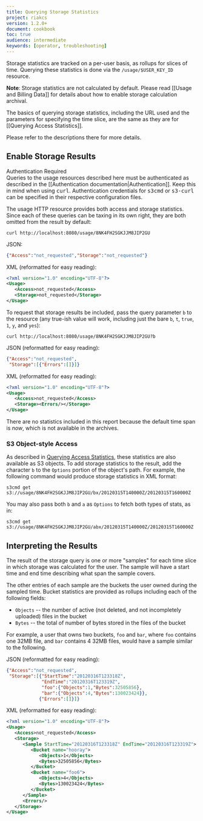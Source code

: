 ```yaml
---
title: Querying Storage Statistics
project: riakcs
version: 1.2.0+
document: cookbook
toc: true
audience: intermediate
keywords: [operator, troubleshooting]
---
```


Storage statistics are tracked on a per-user basis, as rollups for
slices of time. Querying these statistics is done via the
`/usage/$USER_KEY_ID` resource.

**Note**: Storage statistics are not calculated by default. Please read
[[Usage and Billing Data]] for details about how to enable storage calculation archival.

The basics of querying storage statistics, including the URL used and
the parameters for specifying the time slice, are the same as they are
for [[Querying Access Statistics]].

Please refer to the descriptions there for more details.

## Enable Storage Results

<div class="note"><div class="title">Authentication Required</div>Queries to the usage resources
described here must be authenticated as described in the
[[Authentication documentation|Authentication]]. Keep this in mind when using
<tt>curl</tt>. Authentication credentials for <tt>s3cmd</tt> or
<tt>s3-curl</tt> can be specified in their respective configuration
files.</div>

The usage HTTP resource provides both access and storage statistics.
Since each of these queries can be taxing in its own right, they are
both omitted from the result by default:

    curl http://localhost:8080/usage/8NK4FH2SGKJJM8JIP2GU

JSON:
```json
{"Access":"not_requested","Storage":"not_requested"}
```

XML (reformatted for easy reading):

```xml
<?xml version="1.0" encoding="UTF-8"?>
<Usage>
   <Access>not_requested</Access>
   <Storage>not_requested</Storage>
</Usage>
```

To request that storage results be included, pass the query parameter
`b` to the resource (any true-ish value will work, including just the
bare `b`, `t`, `true`, `1`, `y`, and `yes`):

    curl http://localhost:8080/usage/8NK4FH2SGKJJM8JIP2GU?b

JSON (reformatted for easy reading):

```json
{"Access":"not_requested",
 "Storage":[{"Errors":[]}]}
```
XML (reformatted for easy reading):

```xml
<?xml version="1.0" encoding="UTF-8"?>
<Usage>
   <Access>not_requested</Access>
   <Storage><Errors/></Storage>
</Usage>
```

There are no statistics included in this report because the default time
span is *now*, which is not available in the archives.

### S3 Object-style Access

As described in [Querying Access
Statistics](Querying-Access-Statistics.html),
these statistics are also available as S3 objects. To add storage
statistics to the result, add the character `b` to the `Options` portion
of the object's path. For example, the following command would produce
storage statistics in XML format:

    s3cmd get s3://usage/8NK4FH2SGKJJM8JIP2GU/bx/20120315T140000Z/20120315T160000Z

You may also pass both `b` and `a` as `Options` to fetch both types of
stats, as in:

    s3cmd get s3://usage/8NK4FH2SGKJJM8JIP2GU/abx/20120315T140000Z/20120315T160000Z

## Interpreting the Results
The result of the storage query is one or more "samples" for each time
slice in which storage was calculated for the user. The sample will have
a start time and end time describing what span the sample covers.

The other entries of each sample are the buckets the user owned during
the sampled time. Bucket statistics are provided as rollups including
each of the following fields:

-   `Objects` -- the number of active (not deleted, and not incompletely
    uploaded) files in the bucket
-   `Bytes` -- the total of number of bytes stored in the files of the
    bucket

For example, a user that owns two buckets, `foo` and `bar`, where `foo`
contains one 32MB file, and `bar` contains 4 32MB files, would have a
sample similar to the following.

JSON (reformatted for easy reading):

```json
{"Access":"not_requested",
 "Storage":[{"StartTime":"20120316T123318Z",
             "EndTime":"20120316T123319Z",
             "foo":{"Objects":1,"Bytes":32505856},
             "bar":{"Objects":4,"Bytes":130023424}},
            {"Errors":[]}]}
```

XML (reformatted for easy reading):

```xml
<?xml version="1.0" encoding="UTF-8"?>
<Usage>
   <Access>not_requested</Access>
   <Storage>
      <Sample StartTime="20120316T123318Z" EndTime="20120316T123319Z">
         <Bucket name="hooray">
            <Objects>1</Objects>
            <Bytes>32505856</Bytes>
         </Bucket>
         <Bucket name="foo6">
            <Objects>4</Objects>
            <Bytes>130023424</Bytes>
         </Bucket>
      </Sample>
      <Errors/>
   </Storage>
</Usage>
```
